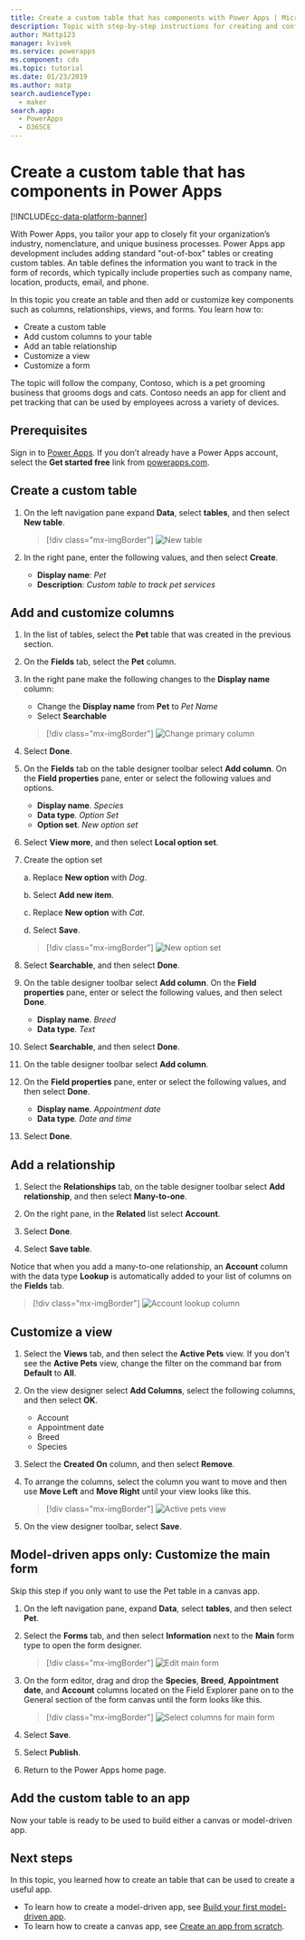 ```yaml
---
title: Create a custom table that has components with Power Apps | Microsoft Docs
description: Topic with step-by-step instructions for creating and configuring an table to use with a Power Apps app.
author: Mattp123
manager: kvivek
ms.service: powerapps
ms.component: cds
ms.topic: tutorial
ms.date: 01/23/2019
ms.author: matp
search.audienceType: 
  - maker
search.app: 
  - PowerApps
  - D365CE
---
```


# Create a custom table that has components in Power Apps

[!INCLUDE[cc-data-platform-banner](../../includes/cc-data-platform-banner.md)]

With Power Apps, you tailor your app to closely fit your organization’s industry, nomenclature, and unique business processes. Power Apps app development includes adding standard "out-of-box" tables or creating custom tables. An table defines the information you want to track in the form of records, which typically include properties such as company name, location, products, email, and phone. 

In this topic you create an table and then add or customize key components such as columns, relationships, views, and forms. You learn how to:

- Create a custom table
- Add custom columns to your table
- Add an table relationship
- Customize a view 
- Customize a form

The topic will follow the company, Contoso, which is a pet grooming business that grooms dogs and cats. Contoso needs an app for client and pet tracking that can be used by employees across a variety of devices.

## Prerequisites

Sign in to [Power Apps](https://make.powerapps.com/?utm_source=padocs&utm_medium=linkinadoc&utm_campaign=referralsfromdoc). If you don’t already have a Power Apps account, select the **Get started free** link from [powerapps.com](https://make.powerapps.com/?utm_source=padocs&utm_medium=linkinadoc&utm_campaign=referralsfromdoc).

## Create a custom table

1. On the left navigation pane expand **Data**, select **tables**, and then select **New table**.

    > [!div class="mx-imgBorder"] 
    > ![New table](media/create-custom-table/create-new-table.png)

2. In the right pane, enter the following values, and then select **Create**.

    - **Display name**: *Pet* 
    - **Description**: *Custom table to track pet services*

## Add and customize columns
 
1. In the list of tables, select the **Pet** table that was created in the previous section.

2. On the **Fields** tab, select the **Pet** column.

3. In the right pane make the following changes to the **Display name** column: 

    - Change the **Display name** from **Pet** to *Pet Name*
    -	Select **Searchable**  
  
      > [!div class="mx-imgBorder"] 
      > ![Change primary column](media/create-custom-table/primary-column.png)

4. Select **Done**.

5. On the **Fields** tab on the table designer toolbar select **Add column**. On the **Field properties** pane, enter or select the following values and options.
    - **Display name**. *Species*
    - **Data type**. *Option Set*
    - **Option set**. *New option set*
  
6. Select **View more**, and then select **Local option set**.

7. Create the option set

      a. Replace **New option** with *Dog*. 
      
      b. Select **Add new item**. 
        
      c.  Replace **New option** with *Cat*. 
        
      d. Select **Save**. 

    > [!div class="mx-imgBorder"] 
    > ![New option set](media/create-custom-table/optionset-add-items.png)

6. Select **Searchable**, and then select **Done**.

7. On the table designer toolbar select **Add column**. On the **Field properties** pane, enter or select the following values, and then select **Done**.
    - **Display name**. *Breed*
    - **Data type**. *Text*

8. Select **Searchable**, and then select **Done**.

8. On the table designer toolbar select **Add column**. 

9. On the **Field properties** pane, enter or select the following values, and then select **Done**. 
    -	**Display name**. *Appointment date*
    - **Data type**. *Date and time*

10. Select **Done**.

## Add a relationship

1. Select the **Relationships** tab, on the table designer toolbar select **Add relationship**, and then select **Many-to-one**.

2. On the right pane, in the **Related** list select **Account**.

3. Select **Done**.

4. Select **Save table**.

  Notice that when you add a many-to-one relationship, an **Account** column with the data type **Lookup** is automatically added to your list of columns on the **Fields** tab.
  > [!div class="mx-imgBorder"]
  > ![Account lookup column](media/create-custom-table/account-lookup-column.png)

## Customize a view

1. Select the **Views** tab, and then select the **Active Pets** view. If you don't see the **Active Pets** view, change the filter on the command bar from **Default** to **All**.

2. On the view designer select **Add Columns**, select the following columns, and then select **OK**.

    - Account
    - Appointment date 
    - Breed 
    - Species

3. Select the **Created On** column, and then select **Remove**.

4. To arrange the columns, select the column you want to move and then use **Move Left** and **Move Right** until your view looks like this.
    > [!div class="mx-imgBorder"] 
    > ![Active pets view](media/create-custom-table/active-pets-view.png)

5. On the view designer toolbar, select **Save**.  

## Model-driven apps only: Customize the main form

Skip this step if you only want to use the Pet table in a canvas app. 

1. On the left navigation pane, expand **Data**, select **tables**, and then select **Pet**.

2. Select the **Forms** tab, and then select **Information** next to the **Main** form type to open the form designer.

    > [!div class="mx-imgBorder"] 
    > ![Edit main form](media/create-custom-table/main-form-edit.png)

3. On the form editor, drag and drop the **Species**, **Breed**, **Appointment date**, and **Account** columns located on the Field Explorer pane on to the General section of the form canvas until the form looks like this.

    > [!div class="mx-imgBorder"] 
    > ![Select columns for main form](media/create-custom-table/main-form-edit2.png) 

4. Select **Save**.

5. Select **Publish**.

6. Return to the Power Apps home page.

## Add the custom table to an app

Now your table is ready to be used to build either a canvas or model-driven app. 

## Next steps

In this topic, you learned how to create an table that can be used to create a useful app. 
- To learn how to create a model-driven app, see [Build your first model-driven app](../model-driven-apps/build-first-model-driven-app.md).
- To learn how to create a canvas app, see [Create an app from scratch](../canvas-apps/get-started-create-from-blank.md).
